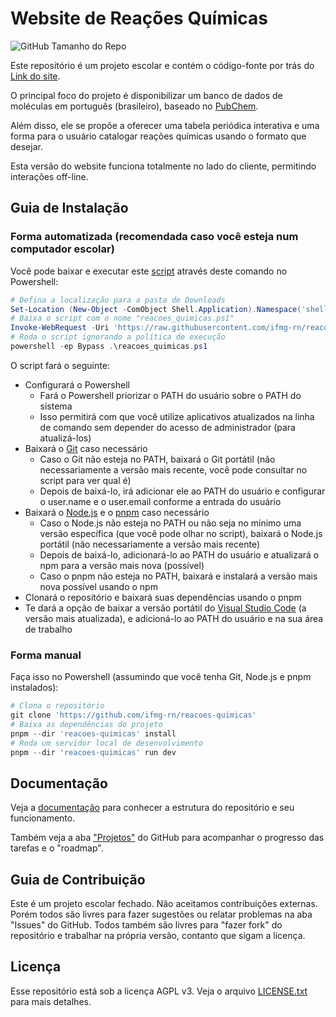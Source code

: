 # Website de Reações Químicas

![GitHub Tamanho do Repo](https://img.shields.io/github/repo-size/ifmg-rn/reacoes-quimicas?label=Tamanho%20do%20Repo&style=flat)

Este repositório é um projeto escolar e contém o código-fonte por trás do [Link do site](https://ifmg-rn.github.io/reacoes-quimicas).

O principal foco do projeto é disponibilizar um banco de dados de moléculas em português (brasileiro), baseado no [PubChem](https://pubchem.ncbi.nlm.nih.gov/).

Além disso, ele se propõe a oferecer uma tabela periódica interativa e uma forma para o usuário catalogar reações químicas usando o formato que desejar.

Esta versão do website funciona totalmente no lado do cliente, permitindo interações off-line.

## Guia de Instalação

### Forma automatizada (recomendada caso você esteja num computador escolar)

Você pode baixar e executar este [script](setup_helper.ps1) através deste comando no Powershell:

```powershell
# Defina a localização para a pasta de Downloads
Set-Location (New-Object -ComObject Shell.Application).Namespace('shell:Downloads').Self.Path
# Baixa o script com o nome "reacoes_quimicas.ps1"
Invoke-WebRequest -Uri 'https://raw.githubusercontent.com/ifmg-rn/reacoes-quimicas/refs/heads/main/setup_helper.ps1' -OutFile reacoes_quimicas.ps1
# Roda o script ignorando a política de execução
powershell -ep Bypass .\reacoes_quimicas.ps1
```

O script fará o seguinte:

- Configurará o Powershell
  - Fará o Powershell priorizar o PATH do usuário sobre o PATH do sistema
  - Isso permitirá com que você utilize aplicativos atualizados na linha de comando sem depender do acesso de administrador (para atualizá-los)
- Baixará o [Git](https://git-scm.com/) caso necessário
  - Caso o Git não esteja no PATH, baixará o Git portátil (não necessariamente a versão mais recente, você pode consultar no script para ver qual é)
  - Depois de baixá-lo, irá adicionar ele ao PATH do usuário e configurar o user.name e o user.email conforme a entrada do usuário
- Baixará o [Node.js](https://nodejs.org/) e o [pnpm](https://pnpm.io/) caso necessário
  - Caso o Node.js não esteja no PATH ou não seja no mínimo uma versão específica (que você pode olhar no script), baixará o Node.js portátil (não necessariamente a versão mais recente)
  - Depois de baixá-lo, adicionará-lo ao PATH do usuário e atualizará o npm para a versão mais nova (possível)
  - Caso o pnpm não esteja no PATH, baixará e instalará a versão mais nova possível usando o npm
- Clonará o repositório e baixará suas dependências usando o pnpm
- Te dará a opção de baixar a versão portátil do [Visual Studio Code](https://code.visualstudio.com/) (a versão mais atualizada), e adicioná-lo ao PATH do usuário e na sua área de trabalho

### Forma manual

Faça isso no Powershell (assumindo que você tenha Git, Node.js e pnpm instalados):

```powershell
# Clona o repositório
git clone 'https://github.com/ifmg-rn/reacoes-quimicas'
# Baixa as dependências do projeto
pnpm --dir 'reacoes-quimicas' install
# Roda um servidor local de desenvolvimento
pnpm --dir 'reacoes-quimicas' run dev
```

## Documentação

Veja a [documentação](docs/README.md) para conhecer a estrutura do repositório e seu funcionamento.

Também veja a aba ["Projetos"](https://github.com/users/ifmg-rn/projects/1) do GitHub para acompanhar o progresso das tarefas e o "roadmap".

## Guia de Contribuição

Este é um projeto escolar fechado. Não aceitamos contribuições externas.
Porém todos são livres para fazer sugestões ou relatar problemas na aba "Issues" do GitHub. Todos também são livres para "fazer fork" do repositório e trabalhar na própria versão, contanto que sigam a licença.

## Licença

Esse repositório está sob a licença AGPL v3. Veja o arquivo [LICENSE.txt](LICENSE.txt) para mais detalhes.
